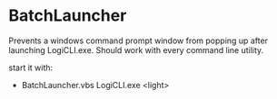 BatchLauncher
=============

Prevents a windows command prompt window from popping up after launching LogiCLI.exe.
Should work with every command line utility.

start it with:
*	BatchLauncher.vbs LogiCLI.exe \<light\>

